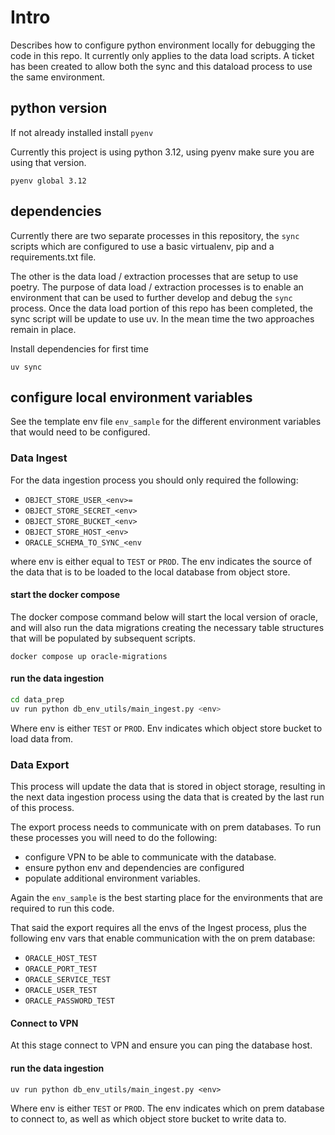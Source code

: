 # Intro

Describes how to configure python environment locally for debugging the code
in this repo.  It currently only applies to the data load scripts.  A ticket has
been created to allow both the sync and this dataload process to use the same
environment.

## python version

If not already installed install `pyenv`

Currently this project is using python 3.12, using pyenv make sure you are using that version.

`pyenv global 3.12`


## dependencies

Currently there are two separate processes in this repository, the `sync` scripts
which are configured to use a basic virtualenv, pip and a requirements.txt file.

The other is the data load / extraction processes that are setup to use poetry.
The purpose of data load / extraction processes is to enable an environment that
can be used to further develop and debug the `sync` process.  Once the data load
portion of this repo has been completed, the sync script will be update to use
uv.  In the mean time the two approaches remain in place.

Install dependencies for first time

`uv sync`

## configure local environment variables

See the template env file `env_sample` for the different environment variables
that would need to be configured.

### Data Ingest

For the data ingestion process you should only required the following:

* `OBJECT_STORE_USER_<env>=`
* `OBJECT_STORE_SECRET_<env>`
* `OBJECT_STORE_BUCKET_<env>`
* `OBJECT_STORE_HOST_<env>`
* `ORACLE_SCHEMA_TO_SYNC_<env`

where env is either equal to `TEST` or `PROD`.  The env indicates the source of
the data that is to be loaded to the local database from object store.

#### start the docker compose

The docker compose command below will start the local version of oracle, and
will also run the data migrations creating the necessary table structures that
will be populated by subsequent scripts.

`docker compose up oracle-migrations`

#### run the data ingestion

```bash
cd data_prep
uv run python db_env_utils/main_ingest.py <env>
```

Where env is either `TEST` or `PROD`.  Env indicates which object store bucket
to load data from.

### Data Export

This process will update the data that is stored in object storage, resulting
in the next data ingestion process using the data that is created by the last
run of this process.

The export process needs to communicate with on prem databases.  To run these
processes you will need to do the following:

* configure VPN to be able to communicate with the database.
* ensure python env and dependencies are configured
* populate additional environment variables.

Again the `env_sample` is the best starting place for the environments that are
required to run this code.

That said the export requires all the envs of the Ingest process, plus the
following env vars that enable communication with the on prem database:

* `ORACLE_HOST_TEST`
* `ORACLE_PORT_TEST`
* `ORACLE_SERVICE_TEST`
* `ORACLE_USER_TEST`
* `ORACLE_PASSWORD_TEST`

#### Connect to VPN

At this stage connect to VPN and ensure you can ping the database host.

#### run the data ingestion

`uv run python db_env_utils/main_ingest.py <env>`

Where env is either `TEST` or `PROD`.  The env indicates which on prem database
to connect to, as well as which object store bucket to write data to.
